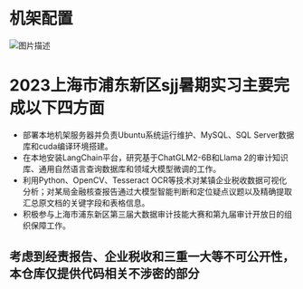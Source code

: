 # 机架配置

![图片描述](https://liange235.github.io/Intermediate-results/机架配置.jpg)

# 2023上海市浦东新区sjj暑期实习主要完成以下四方面
- 部署本地机架服务器并负责Ubuntu系统运行维护、MySQL、SQL Server数据库和cuda编译环境搭建。
- 在本地安装LangChain平台，研究基于ChatGLM2-6B和Llama 2的审计知识库、通用自然语言查询数据库和领域大模型微调的工作。
- 利用Python、OpenCV、Tesseract OCR等技术对某镇企业税收数据可视化分析；对某局金融核查报告通过大模型智能判断和定位疑点议题以及精确提取汇总原文档的关键字段和表格信息。
- 积极参与上海市浦东新区第三届大数据审计技能大赛和第九届审计开放日的组织保障工作。

## 考虑到经责报告、企业税收和三重一大等不可公开性，本仓库仅提供代码相关不涉密的部分
